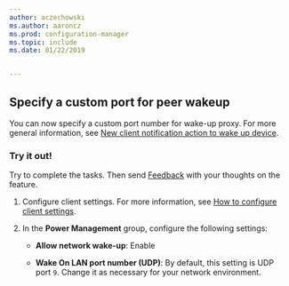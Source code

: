 ```yaml
---
author: aczechowski
ms.author: aaroncz
ms.prod: configuration-manager
ms.topic: include
ms.date: 01/22/2019


---
```


## <a name="bkmk_sleep"></a> Specify a custom port for peer wakeup
<!--3605925-->

You can now specify a custom port number for wake-up proxy. For more general information, see [New client notification action to wake up device](../../../capabilities-in-technical-preview-1810.md#bkmk_wakeup).


### Try it out!

Try to complete the tasks. Then send [Feedback](../../../../understand/product-feedback.md) with your thoughts on the feature.

1. Configure client settings. For more information, see [How to configure client settings](../../../../clients/deploy/configure-client-settings.md).  

2. In the **Power Management** group, configure the following settings:  

    - **Allow network wake-up**: Enable  

    - **Wake On LAN port number (UDP)**: By default, this setting is UDP port `9`. Change it as necessary for your network environment.  

